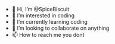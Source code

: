 - 👋 Hi, I’m @SpiceBiscuit
- 👀 I’m interested in coding
- 🌱 I’m currently learning coding
- 💞️ I’m looking to collaborate on anything
- 📫 How to reach me you dont

<!---
SpiceBiscuit/SpiceBiscuit is a ✨ special ✨ repository because its `README.md` (this file) appears on your GitHub profile.
You can click the Preview link to take a look at your changes.
--->
